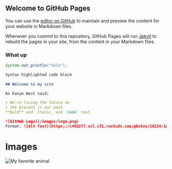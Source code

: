 ## Welcome to GitHub Pages

You can use the [editor on GitHub](https://github.com/robbieGill4096/robbieGill4096.github.io/edit/master/index.md) to maintain and preview the content for your website in Markdown files.

Whenever you commit to this repository, GitHub Pages will run [Jekyll](https://jekyllrb.com/) to rebuild the pages in your site, from the content in your Markdown files.

### What up
~~~java
System.out.println("hola");
~~~ 


```markdown
Syntax highlighted code block
 
## Welcome to my site 

As Kanye West said:

> We're living the future so
> the present is our past.
**Bold** and _Italic_ and `Code` text

![GitHub Logo](/images/logo.png)
Format: ![Alt Text](https://c402277.ssl.cf1.rackcdn.com/photos/18134/images/hero_small/Medium_WW226365.jpg?1574452099)
```
# Images 
![My favorite animal](https://image.pbs.org/video-assets/reqzNZB-asset-mezzanine-16x9-dWu5cfN.jpg)
